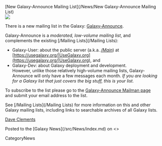 <div class='newsItemHeader'>[New Galaxy-Announce Mailing List](/News/New Galaxy-Announce Mailing List)</div>
<div class='right'>
<a href='http://lists.bx.psu.edu/listinfo/galaxy-announce'><img src='/Images/Logos/MailmanLogoSmall.png' /></a>
</div>

There is a new mailing list in the Galaxy: [Galaxy-Announce](http://lists.bx.psu.edu/listinfo/galaxy-announce).  

Galaxy-Announce is a *moderated, low-volume mailing list*, and complements the existing [/Mailing Lists](/Mailing Lists): 
* Galaxy-User: about the public server (a.k.a. *[/Main](/src/Main/index.md)*) at [https://usegalaxy.org/|UseGalaxy.org](https://usegalaxy.org/|UseGalaxy.org), and 
* Galaxy-Dev: about Galaxy deployment and development.  
However, unlike those relatively high-volume mailing lists, Galaxy-Announce will only have a few messages each month.  *If you are looking for a Galaxy list that just covers the big stuff, this is your list.*

To subscribe to the list please go to the [Galaxy-Announce Mailman page](http://lists.bx.psu.edu/listinfo/galaxy-announce) and submit your email address to the list.

See [/Mailing Lists](/Mailing Lists) for more information on this and other Galaxy mailing lists, including links to searchable archives of all Galaxy lists.

[Dave Clements](/src/DaveClements/index.md)
<div class='newsItemFooter'>Posted to the [Galaxy News](/src/News/index.md) on <<Date(2011-12-02T18:30:03Z)>></div>

CategoryNews
